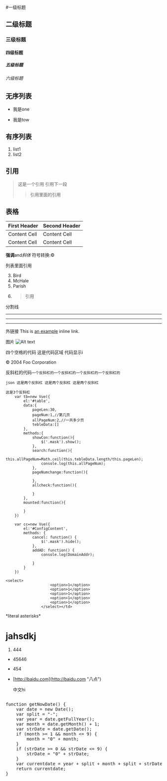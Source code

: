 #一级标题

## 二级标题
### 三级标题
#### 四级标题
##### 五级标题
###### 六级标题

## 无序列表
- 我是one
* 我是tow

## 有序列表
1. list1
2. list2

## 引用

> 这是一个引用
> 引用下一段
> >引用里面的引用

## 表格
First Header  | Second Header
------------- | -------------
Content Cell  | Content Cell
Content Cell  | Content Cell

**强调**and*斜体*
符号转换:&copy;

列表里面引用

3. Bird
1. McHale
8. Parish
9. > 引用

分割线

---
***
___

外链接
This is [an example](http://example.com/ "Title") inline link.

图片
![Alt text](/path/to/img.jpg "Optional title")

四个空格的代码
    这是代码区域
    代码显示i
    <div class="footer">
        &copy; 2004 Foo Corporation
    </div>

反斜杠的代码`一个反斜杠的一个反斜杠的一个反斜杠的一个反斜杠的`

``json
这是两个反斜杠
这是两个反斜杠
这是两个反斜杠
``

```
这是3个反斜杠
	var tb=new Vue({
		el:'#table',
		data:{
			pageLen:30,
			pageNum:1,//第几页
			allPageNum:2,//一共多少页
			tebleData:[]
		},
		methods:{
			showCon:function(){
				$('.mask').show();
			},
			search:function(){
				this.allPageNum=Math.ceil(this.tebleData.length/this.pageLen);
				console.log(this.allPageNum);
			},
			pageNumchange:function(){

			},
			allcheck:function(){

			}
		},
		mounted:function(){

		}
	})

	var cc=new Vue({
		el:'#ConfigContent',
		methods: {
			cancel: function() {
				$('.mask').hide();
			},
			addAD: function() {
				console.log(DomainAddr);

			}
		}
	})
```
````
<select>
					<option>1</option>
					<option>1</option>
					<option>1</option>
					<option>1</option>
					<option>1</option>
				</select></td>
````


\*literal asterisks\*
# jahsdkj #
1. 444
- 45646
- 454
- [http://baidu.com](http://baidu.com "八点")

    中文hi

<pre class="prettyprint lang-javascript">  
function getNowDate() {
    var date = new Date();
    var split = "-";
    var year = date.getFullYear();
    var month = date.getMonth() + 1;
    var strDate = date.getDate();
    if (month >= 1 && month <= 9) {
        month = "0" + month;
    }
    if (strDate >= 0 && strDate <= 9) {
        strDate = "0" + strDate;
    }
    var currentdate = year + split + month + split + strDate;
    return currentdate;
}
</pre> 